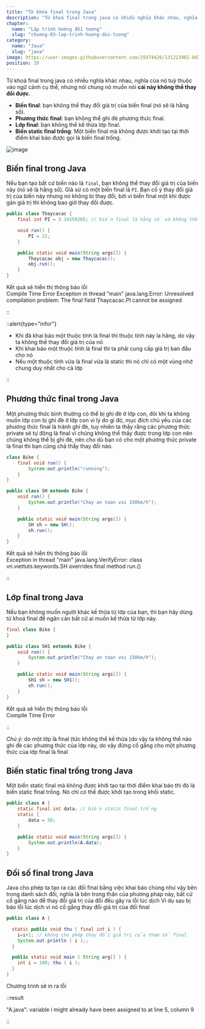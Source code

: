 ```yaml
---
title: "Từ khóa final trong Java"
description: "Từ khoá final trong java có nhiều nghĩa khác nhau, nghĩa của nó tuỳ thuộc vào ngữ cảnh cụ thể, nhưng nói chung nó muốn nói cái này không thể thay đổi được"
chapter:
  name: "Lập trình hướng đối tượng"
  slug: "chuong-03-lap-trinh-huong-doi-tuong"
category:
  name: "Java"
  slug: "java"
image: https://user-images.githubusercontent.com/29374426/131223902-8d3449d5-dd79-4043-9490-129f9ae37aaa.png
position: 10
---
```


Từ khoá final trong java có nhiều nghĩa khác nhau, nghĩa của nó tuỳ thuộc vào ngữ cảnh cụ thể, nhưng nói chung nó muốn nói **cái này không thể thay đổi được**.

- **Biến final**: bạn không thể thay đổi giá trị của biến final (nó sẽ là hằng số).
- **Phương thức final**: bạn không thể ghi đè phương thức final.
- **Lớp final**: bạn không thể kế thừa lớp final.
- **Biến static final trống**: Một biến final mà không được khởi tạo tại thời điểm khai báo được gọi là biến final trống.

![image](https://user-images.githubusercontent.com/29374426/131223902-8d3449d5-dd79-4043-9490-129f9ae37aaa.png)

## Biến final trong Java

Nếu bạn tạo bất cứ biến nào là `final`, bạn không thể thay đổi giá trị của biến này (nó sẽ là hằng số). Giả sử có một biến final là `PI`. Bạn cố ý thay đổi giá trị của biến này nhưng nó không bị thay đổi, bởi vì biến final một khi được gán giá trị thì không bao giờ thay đổi được.

```java
public class Thaycacac {
    final int PI = 3.14159265; // biến final là hằng số và không thể thay đổi

    void run() {
        PI = 22;
    }

    public static void main(String args[]) {
        Thaycacac obj = new Thaycacac();
        obj.run();
    }
}
```

<div class="window">
  <div class="window-header">
    <div class="action-buttons"></div>
    <span class="title-popup">Kết quả sẽ hiển thị thông báo lỗi</span>
  </div>
  <div class="window-body">
Compile Time Error Exception in thread "main" java.lang.Error: Unresolved compilation problem: The final field Thaycacac.PI cannot be assigned</code>

::

::alert{type="infor"}

<ul>
  <li>Khi đã khai báo một thuộc tính là final thì thuộc tính này la hăng, do vậy ta không thể thay đổi giá trị của nó</li>
  <li>Khi khai báo một thuộc tính là final thì ta phải cung cấp giá trị ban đầu cho nó</li>
  <li>Nếu một thuộc tính vừa là final vừa là static thì nó chỉ có một vùng nhớ chung duy nhất cho cả lớp</li>
</ul>
::

## Phương thức final trong Java

Một phương thức bình thường có thể bị ghi đè ở lớp con, đôi khi ta không muốn lớp con bị ghi đè ở lớp con vì lý do gì đó, mục đích chủ yếu của các phương thức final là tránh ghi đè, tuy nhiên ta thấy rằng các phương thức private sẽ tự động là final vì chúng không thể thấy được trong lớp con nên chúng không thể bị ghi đè, nên cho dù bạn có cho một phương thức private là final thì bạn cũng chả thấy thay đổi nào.

```java
class Bike {
    final void run() {
        System.out.println("running");
    }
}

public class SH extends Bike {
    void run() {
        System.out.println("Chay an toan voi 150km/h");
    }

    public static void main(String args[]) {
        SH sh = new SH();
        sh.run();
    }
}
```

<div class="window">
  <div class="window-header">
    <div class="action-buttons"></div>
    <span class="title-popup">Kết quả sẽ hiển thị thông báo lỗi</span>
  </div>
  <div class="window-body">
Exception in thread "main" java.lang.VerifyError: class vn.viettuts.keywords.SH overrides final method run.()</code>

::

## Lớp final trong Java

Nếu bạn không muốn người khác kế thừa từ lớp của bạn, thì bạn hãy dùng từ khoá final để ngăn cản bất cứ ai muốn kế thừa từ lớp này.

```java
final class Bike {
}

public class SH1 extends Bike {
    void run() {
        System.out.println("Chay an toan voi 150km/h");
    }

    public static void main(String args[]) {
        SH1 sh = new SH1();
        sh.run();
    }
}
```

<div class="window">
  <div class="window-header">
    <div class="action-buttons"></div>
    <span class="title-popup">Kết quả sẽ hiển thị thông báo lỗi</span>
  </div>
  <div class="window-body">
Compile Time Error</code>

::

_Chú ý:_ do một lớp là final (tức không thể kế thừa )do vậy ta không thể nào ghi đè các phương thức của lớp này, do vậy đừng cố gắng cho một phương thức của lớp final là final

## Biến static final trống trong Java

Một biến static final mà không được khởi tạo tại thời điểm khai báo thì đó là biến static final trống. Nó chỉ có thể được khởi tạo trong khối static.

```java
public class A {
    static final int data; // biến static final trống
    static {
        data = 50;
    }

    public static void main(String args[]) {
        System.out.println(A.data);
    }
}
```

## Đối số final trong Java

Java cho phép ta tạo ra các đối final bằng việc khai báo chúng như vậy bên trong danh sách đối, nghĩa là bên trong thân của phương pháp này, bất cứ cố gắng nào để thay đổi giá trị của đối đều gây ra lỗi lúc dịch Ví dụ sau bị báo lỗi lúc dịch vì nó cố gắng thay đổi giá trị của đối final

```java
public class A {

  static public void thu ( final int i ) {
    i=i+1; // không cho phép thay đổi giá trị của tham số final
    System.out.println ( i );;
  }

  public static void main ( String arg[] ) {
    int i = 100; thu ( i );
  }
}
```

Chương trình sẽ in ra lỗi

::result

"A.java": variable i might already have been assigned to at line 5, column 9</code>

::
